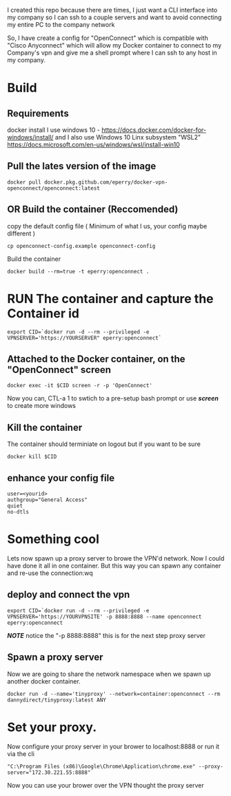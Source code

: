 
I created this repo because there are times, I just want a CLI interface into my company so I can ssh to a couple servers and want to avoid connecting my entire PC to the company network

So, I have create a config for "OpenConnect" which is compatible with "Cisco Anyconnect" which will allow my Docker container to connect to my Company's vpn and give me a shell prompt where I can ssh to any host in my company.
# Build

## Requirements
docker install 
  I use windows 10 - https://docs.docker.com/docker-for-windows/install/
  and I also use Windows 10 Linx subsystem "WSL2"  https://docs.microsoft.com/en-us/windows/wsl/install-win10


## Pull the lates version of the image

```
docker pull docker.pkg.github.com/eperry/docker-vpn-openconnect/openconnect:latest
```

## OR Build the container (Reccomended)

copy the default config file ( Minimum of what I us, your config maybe different )

```
cp openconnect-config.example openconnect-config
```

Build the container

```
docker build --rm=true -t eperry:openconnect .
```

# RUN The container and capture the Container id

```
export CID=`docker run -d --rm --privileged -e VPNSERVER='https://YOURSERVER" eperry:openconnect`
```

## Attached to the Docker container, on the "OpenConnect" screen

```
docker exec -it $CID screen -r -p 'OpenConnect'
```

Now you can, CTL-a 1  to swtich to a pre-setup bash prompt or use ***screen*** to create more windows

## Kill the container

The container should terminiate on logout but if you want to be sure

```
docker kill $CID
```

## enhance your config file

```
user=<yourid>
authgroup="General Access" 
quiet
no-dtls
```


# Something cool

Lets now spawn up a proxy server to browe the VPN'd network. Now I could have done it all in one container. But this way you can spawn any container and re-use the connection:wq

## deploy and connect the vpn


```
export CID=`docker run -d --rm --privileged -e VPNSERVER='https://YOURVPNSITE' -p 8888:8888 --name openconnect eperry:openconnect
```
***NOTE*** notice the "-p 8888:8888" this is for the next step proxy server

## Spawn a proxy server

Now we are going to share the network namespace when we spawn up another docker container.

```
docker run -d --name='tinyproxy' --network=container:openconnect --rm dannydirect/tinyproxy:latest ANY
```

# Set your proxy.

Now configure your proxy server in your brower to localhost:8888 or run it via the cli

```
"C:\Program Files (x86)\Google\Chrome\Application\chrome.exe" --proxy-server="172.30.221.55:8888"
```

Now you can use your brower over the VPN thought the proxy server
